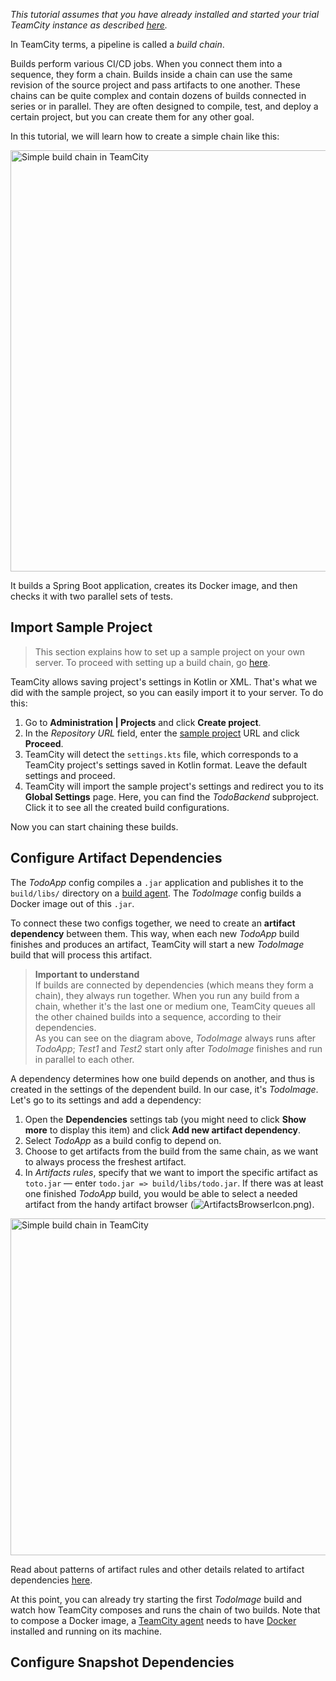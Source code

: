 [//]: # (title: Create Pipeline)
[//]: # (auxiliary-id: Create Pipeline)

_This tutorial assumes that you have already installed and started your trial TeamCity instance as described [here](quick-setup-guide.md)._

In TeamCity terms, a pipeline is called a _build chain_.

Builds perform various CI/CD jobs. When you connect them into a sequence, they form a chain. Builds inside a chain can use the same revision of the source project and pass artifacts to one another. These chains can be quite complex and contain dozens of builds connected in series or in parallel. They are often designed to compile, test, and deploy a certain project, but you can create them for any other goal.

In this tutorial, we will learn how to create a simple chain like this:

<img src="buildChainSimple.png" width="674" alt="Simple build chain in TeamCity"/>

It builds a Spring Boot application, creates its Docker image, and then checks it with two parallel sets of tests.

## Import Sample Project

>This section explains how to set up a sample project on your own server. To proceed with setting up a build chain, go [here](#Configure+Artifact+Dependencies).

TeamCity allows saving project's settings in Kotlin or XML. That's what we did with the sample project, so you can easily import it to your server. To do this:
1. Go to __Administration | Projects__ and click __Create project__.
2. In the _Repository URL_ field, enter the [sample project](https://github.com/mkjetbrains/TodoApp-NoChain-KTS) URL and click __Proceed__.
3. TeamCity will detect the `settings.kts` file, which corresponds to a TeamCity project's settings saved in Kotlin format. Leave the default settings and proceed.
4. TeamCity will import the sample project's settings and redirect you to its __Global Settings__ page. Here, you can find the _TodoBackend_ subproject. Click it to see all the created build configurations.

Now you can start chaining these builds.

## Configure Artifact Dependencies

The _TodoApp_ config compiles a `.jar` application and publishes it to the `build/libs/` directory on a [build agent](build-agent.md). The _TodoImage_ config builds a Docker image out of this `.jar`.

To connect these two configs together, we need to create an __artifact dependency__ between them. This way, when each new _TodoApp_ build finishes and produces an artifact, TeamCity will start a new _TodoImage_ build that will process this artifact.

>__Important to understand__  
>If builds are connected by dependencies (which means they form a chain), they always run together. When you run any build from a chain, whether it's the last one or medium one, TeamCity queues all the other chained builds into a sequence, according to their dependencies.  
>As you can see on the diagram above, _TodoImage_ always runs after _TodoApp_; _Test1_ and _Test2_ start only after _TodoImage_ finishes and run in parallel to each other.

A dependency determines how one build depends on another, and thus is created in the settings of the dependent build. In our case, it's _TodoImage_. Let's go to its settings and add a dependency:

1. Open the __Dependencies__ settings tab (you might need to click __Show more__ to display this item) and click __Add new artifact dependency__.
2. Select _TodoApp_ as a build config to depend on.
3. Choose to get artifacts from the build from the same chain, as we want to always process the freshest artifact.
4. In _Artifacts rules_, specify that we want to import the specific artifact as `toto.jar` — enter `todo.jar => build/libs/todo.jar`. If there was at least one finished _TodoApp_ build, you would be able to select a needed artifact from the handy artifact browser (![ArtifactsBrowserIcon.png](ArtifactsBrowserIcon.png)).

<img src="chaindemo1.png" width="539" alt="Simple build chain in TeamCity"/>

Read about patterns of artifact rules and other details related to artifact dependencies [here](artifact-dependencies.md).

At this point, you can already try starting the first _TodoImage_ build and watch how TeamCity composes and runs the chain of two builds. Note that to compose a Docker image, a [TeamCity agent](build-agent.md) needs to have [Docker](https://www.docker.com/) installed and running on its machine.

## Configure Snapshot Dependencies